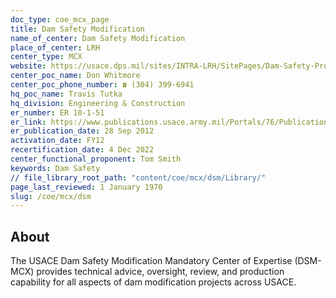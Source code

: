 ```yaml
---
doc_type: coe_mcx_page
title: Dam Safety Modification
name_of_center: Dam Safety Modification
place_of_center: LRH
center_type: MCX
website: https://usace.dps.mil/sites/INTRA-LRH/SitePages/Dam-Safety-Production-Center-Home.aspx
center_poc_name: Don Whitmore
center_poc_phone_number: ☎ (304) 399-6941
hq_poc_name: Travis Tutka
hq_division: Engineering & Construction
er_number: ER 10-1-51
er_link: https://www.publications.usace.army.mil/Portals/76/Publications/EngineerRegulations/ER_10-1-51.pdf?ver=hB5_XhbLZkxHxUAvd-k7ug%3d%3d
er_publication_date: 28 Sep 2012
activation_date: FY12
recertification_date: 4 Dec 2022
center_functional_proponent: Tom Smith
keywords: Dam Safety
// file_library_root_path: "content/coe/mcx/dsm/Library/"
page_last_reviewed: 1 January 1970
slug: /coe/mcx/dsm
---
```


## About

The USACE Dam Safety Modification Mandatory Center of Expertise (DSM-MCX) provides technical advice, oversight, review, and production capability for all aspects of dam modification projects across USACE.



